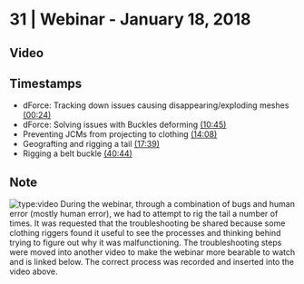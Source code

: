 # 31 | Webinar - January 18, 2018
## Video
<div class="responsive-container"><div id="player"></div></div>
<script>
      var tag = document.createElement('script');
      tag.src = "https://www.youtube.com/iframe_api";
      var firstScriptTag = document.getElementsByTagName('script')[0];
      firstScriptTag.parentNode.insertBefore(tag, firstScriptTag);
      var player;
      function onYouTubeIframeAPIReady() {
        player = new YT.Player('player', {
          videoId: 'C4IY55iLckA',
        });
      }
    
    function setCurrentTime(slideNum) {
    var object = [24, 645, 848, 1059, 2444]
    player.seekTo(object[slideNum]);
  }
</script>
    
## Timestamps
* dForce: Tracking down issues causing disappearing/exploding meshes <a href="javascript:void(0);" onclick="setCurrentTime(0)">(00:24)</a>
* dForce: Solving issues with Buckles deforming <a href="javascript:void(0);" onclick="setCurrentTime(1)">(10:45)</a>
* Preventing JCMs from projecting to clothing <a href="javascript:void(0);" onclick="setCurrentTime(2)">(14:08)</a>
* Geografting and rigging a tail <a href="javascript:void(0);" onclick="setCurrentTime(3)">(17:39)</a>
* Rigging a belt buckle <a href="javascript:void(0);" onclick="setCurrentTime(4)">(40:44)</a>

## Note
![type:video](https://www.youtube.com/watch?v=C4IY55iLckA)
During the webinar, through a combination of bugs and human error (mostly human error), we had to attempt to rig the tail a number of times. It was requested that the troubleshooting be shared because some clothing riggers found it useful to see the processes and thinking behind trying to figure out why it was malfunctioning. The troubleshooting steps were moved into another video to make the webinar more bearable to watch and is linked below. The correct process was recorded and inserted into the video above.